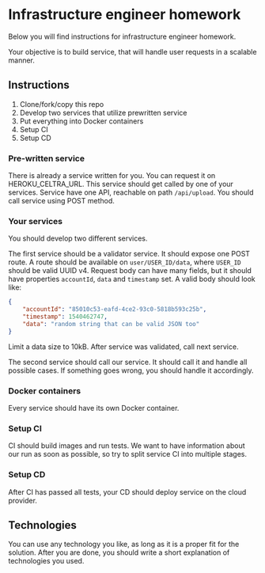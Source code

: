# Infrastructure engineer homework

Below you will find instructions for infrastructure engineer homework.

Your objective is to build service, that will handle user requests in a scalable manner. 

## Instructions
1. Clone/fork/copy this repo
2. Develop two services that utilize prewritten service
3. Put everything into Docker containers
4. Setup CI
5. Setup CD

### Pre-written service
There is already a service written for you. You can request it on HEROKU_CELTRA_URL. This service should get called by one of your services. Service have one API, reachable on path `/api/upload`. You should call service using POST method.

### Your services
You should develop two different services. 

The first service should be a validator service. It should expose one POST route. A route should be available on `user/USER_ID/data`, where `USER_ID` should be valid UUID v4. Request body can have many fields, but it should have properties `accountId`, `data` and `timestamp` set. A valid body should look like:
```json
{
    "accountId": "85010c53-eafd-4ce2-93c0-5818b593c25b",
    "timestamp": 1540462747,
    "data": "random string that can be valid JSON too"
}
```
Limit a data size to 10kB. After service was validated, call next service.

The second service should call our service. It should call it and handle all possible cases. If something goes wrong, you should handle it accordingly. 

### Docker containers
Every service should have its own Docker container.

### Setup CI
CI should build images and run tests. We want to have information about our run as soon as possible, so try to split service CI into multiple stages.

### Setup CD
After CI has passed all tests, your CD should deploy service on the cloud provider.

## Technologies
You can use any technology you like, as long as it is a proper fit for the solution. After you are done, you should write a short explanation of technologies you used.
